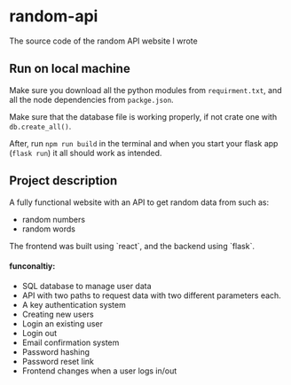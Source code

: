 # random-api
The source code of the random API website I wrote

<h2>Run on local machine</h2>

Make sure you download all the python modules from `requirment.txt`, and all the node dependencies from `packge.json`.

Make sure that the database file is working properly, if not crate one with `db.create_all()`.

After, run `npm run build` in the terminal and when you start your flask app (`flask run`) it all should work as intended.

<h2>Project description</h2>

A fully functional website with an API to get random data from such as: 
<ul>
 <li>random numbers</li>
 <li>random words</li>
</ul>
The frontend was built using `react`, and the backend using `flask`.
 
 
<h4> funconaltiy:</h4>
<ul>
 <li> SQL database to manage user data </li>
 <li> API with two paths to request data with two different parameters each.</li>
 <li> A key authentication system</li>
 <li> Creating new users </li>
 <li> Login an existing user</li>
 <li> Login out </li>
 <li> Email confirmation system </li>
 <li> Password hashing </li>
 <li> Password reset link </li>
 <li> Frontend changes when a user logs in/out </li>
</ul>
 
